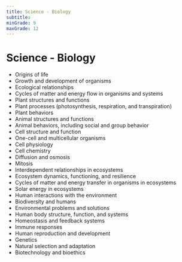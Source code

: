 ```yaml
---
title: Science - Biology
subtitle: 
minGrade: 9
maxGrade: 12
---
```

# Science - Biology
* Origins of life
* Growth and development of organisms
* Ecological relationships
* Cycles of matter and energy flow in organisms and systems
* Plant structures and functions
* Plant processes (photosynthesis, respiration, and transpiration)
* Plant behaviors
* Animal structures and functions
* Animal behaviors, including social and group behavior
* Cell structure and function
* One-cell and multicellular organisms
* Cell physiology
* Cell chemistry
* Diffusion and osmosis
* Mitosis
* Interdependent relationships in ecosystems
* Ecosystem dynamics, functioning, and resilience
* Cycles of matter and energy transfer in organisms in ecosystems
* Solar energy in ecosystems
* Human interactions with the environment
* Biodiversity and humans
* Environmental problems and solutions
* Human body structure, function, and systems
* Homeostasis and feedback systems
* Immune responses
* Human reproduction and development
* Genetics
* Natural selection and adaptation
* Biotechnology and bioethics